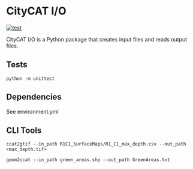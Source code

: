# CityCAT I/O

[![test](https://github.com/nclwater/citycatio/workflows/build/badge.svg)](https://github.com/nclwater/citycatio/actions)

CityCAT I/O is a Python package that creates input files and reads output files.

## Tests

`python -m unittest`

## Dependencies

See environment.yml

## CLI Tools

`ccat2gtif --in_path R1C1_SurfaceMaps/R1_C1_max_depth.csv --out_path <max_depth.tif>`

`geom2ccat --in_path green_areas.shp --out_path GreenAreas.txt`
